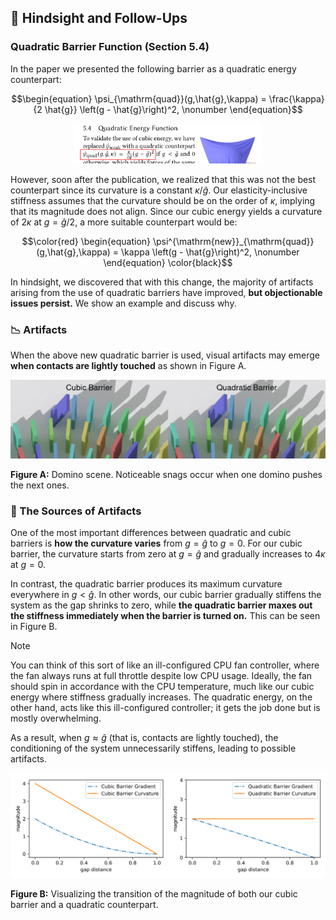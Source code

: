 ## ️🧐 Hindsight and Follow-Ups

### Quadratic Barrier Function (Section 5.4)

In the paper we presented the following barrier as a quadratic energy counterpart:

```math
\begin{equation}
    \psi_{\mathrm{quad}}(g,\hat{g},\kappa) = \frac{\kappa}{2 \hat{g}} \left(g - \hat{g}\right)^2, \nonumber
\end{equation}
```
<div align="center">
<img src="../asset/image/hindsight/error.jpg" alt="equation" width="300">
</div>

However, soon after the publication, we realized that this was not the best counterpart since its curvature is a constant $\kappa / \hat{g}$.
Our elasticity-inclusive stiffness assumes that the curvature should be on the order of $\kappa$, implying that its magnitude does not align.
Since our cubic energy yields a curvature of $2 \kappa$ at $g = \hat{g}/2$, a more suitable counterpart would be:

```math
\color{red}
\begin{equation}
    \psi^{\mathrm{new}}_{\mathrm{quad}}(g,\hat{g},\kappa) = \kappa \left(g - \hat{g}\right)^2, \nonumber
\end{equation}
\color{black}
```
In hindsight, we discovered that with this change, the majority of artifacts arising from the use of quadratic barriers have improved, **but objectionable issues persist.**
We show an example and discuss why.

### 📉 Artifacts

When the above new quadratic barrier is used, visual artifacts may emerge **when contacts are lightly touched** as shown in Figure A.

<img src="../asset/image/hindsight/domino-artifacts.gif" alt="snag artifacts">

**Figure A:** Domino scene. Noticeable snags occur when one domino pushes the next ones.

### 🔄 The Sources of Artifacts

One of the most important differences between quadratic and cubic barriers is **how the curvature varies** from $g = \hat{g}$ to $g = 0$.
For our cubic barrier, the curvature starts from zero at $g = \hat{g}$ and gradually increases to $4\kappa$ at $g = 0$.

In contrast, the quadratic barrier produces its maximum curvature everywhere in $g < \hat{g}$.
In other words, our cubic barrier gradually stiffens the system as the gap shrinks to zero, while **the quadratic barrier maxes out the stiffness immediately when the barrier is turned on.**
This can be seen in Figure B.

> [!NOTE]
> You can think of this sort of like an ill-configured CPU fan controller, where the fan always runs at full throttle despite low CPU usage.
> Ideally, the fan should spin in accordance with the CPU temperature, much like our cubic energy where stiffness gradually increases. The quadratic energy, on the other hand, acts like this ill-configured controller; it gets the job done but is mostly overwhelming.

As a result, when $g \approx \hat{g}$ (that is, contacts are lightly touched), the conditioning of the system unnecessarily stiffens, leading to possible artifacts.

<img src="../asset/image/hindsight/search_dir.svg" alt="graph">

**Figure B:** Visualizing the transition of the magnitude of both our cubic barrier and a quadratic counterpart.